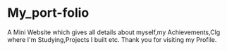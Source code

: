 # My_port-folio
A Mini Website which gives all details about myself,my Achievements,Clg where I'm Studying,Projects I built etc.
Thank you for visiting my Profile.
